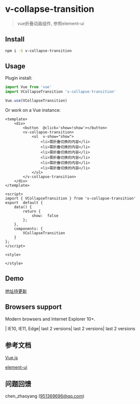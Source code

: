 

# v-collapse-transition
> vue折叠动画组件, 参照element-ui


## Install

```bash
npm i -S v-collapse-transition
```

## Usage

Plugin install:

```js
import Vue from 'vue'
import VCollapseTransition 'v-collapse-transition'

Vue.use(VCollapseTransition)
```

Or work on a Vue instance:

```
<template>
	<div>
		<button  @click='show=!show'></button>
		<v-collapse-transition>
			<ul  v-show="show">
				<li>需折叠切换的内容</li>
				<li>需折叠切换的内容</li>
				<li>需折叠切换的内容</li>
				<li>需折叠切换的内容</li>
				<li>需折叠切换的内容</li>
				<li>需折叠切换的内容</li>
			</ul>
		</v-collapse-transition>
	</div>
</template>

<script>
import { VCollapseTransition } from 'v-collapse-transition'
export  default {
	data() {
		return {
			show:  false
		};
	},
	components: {
		VCollapseTransition
	}
};
</script>

<style>

</style>
```


## Demo

[地址待更新](/)

## Browsers support

Modern browsers and Internet Explorer 10+.

| IE10, IE11, Edge| last 2 versions| last 2 versions| last 2 versions

## 参考文档


[Vue.js](https://cn.vuejs.org/v2/guide/)

[element-ui](http://element-cn.eleme.io/2.4/#/zh-CN)


## 问题回馈

chen_zhaoyang (951369696@qq.com)
